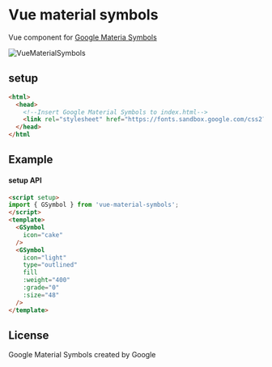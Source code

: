 # Vue material symbols

Vue component for [Google Materia Symbols](https://fonts.google.com/icons?icon.set=Material+Symbols)

![VueMaterialSymbols](https://user-images.githubusercontent.com/33830878/179359894-a79428ff-e4db-4d76-998f-85f6a9f282e2.gif)

## setup

```html
<html>
  <head>
    <!--Insert Google Material Symbols to index.html-->
    <link rel="stylesheet" href="https://fonts.sandbox.google.com/css2?family=Material+Symbols+Outlined:opsz,wght,FILL,GRAD@20..48,100..700,0..1,-50..200" />
  </head>
</html
```

## Example

#### setup API
```html
<script setup>
import { GSymbol } from 'vue-material-symbols';
</script>
<template>
  <GSymbol
    icon="cake"
  />
  <GSymbol
    icon="light"
    type="outlined"
    fill
    :weight="400"
    :grade="0"
    :size="48"
  />
</template>
```

## License
Google Material Symbols created by Google
